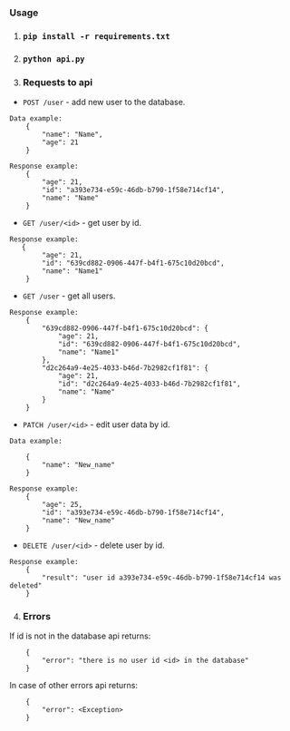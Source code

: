 ### Usage

1) ### `pip install -r requirements.txt`
2) ### `python api.py`
3) ### Requests to api

- `POST /user` - add new user to the database.
```
Data example:
    { 
        "name": "Name",
        "age": 21
    }

Response example:
    {
        "age": 21,
        "id": "a393e734-e59c-46db-b790-1f58e714cf14",
        "name": "Name"
    }
```

-  `GET /user/<id>` - get user by id.
```
Response example:
   {
        "age": 21,
        "id": "639cd882-0906-447f-b4f1-675c10d20bcd",
        "name": "Name1"
    }
```

- `GET /user` - get all users.
```
Response example:
    {
        "639cd882-0906-447f-b4f1-675c10d20bcd": {
            "age": 21,
            "id": "639cd882-0906-447f-b4f1-675c10d20bcd",
            "name": "Name1"
        },
        "d2c264a9-4e25-4033-b46d-7b2982cf1f81": {
            "age": 21,
            "id": "d2c264a9-4e25-4033-b46d-7b2982cf1f81",
            "name": "Name"
        }
    }
```
- `PATCH /user/<id>` - edit user data by id.
```
Data example:

    { 
        "name": "New_name"
    }

Response example:
    {
        "age": 25,
        "id": "a393e734-e59c-46db-b790-1f58e714cf14",
        "name": "New_name"
    }
```

- `DELETE /user/<id>` - delete user by id.
```
Response example:
    {
        "result": "user id a393e734-e59c-46db-b790-1f58e714cf14 was deleted"
    }
```
4) ###  Errors

If id is not in the database api returns:
```
    {
        "error": "there is no user id <id> in the database"
    }
```
In case of other errors api returns:
```
    {
        "error": <Exception>
    }
```

